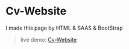 # Cv-Website
I made this page by HTML & SAAS & BootStrap
> live demo: 
[Cv-Website](https://salmasamyua.github.io/Cv-Website/)
